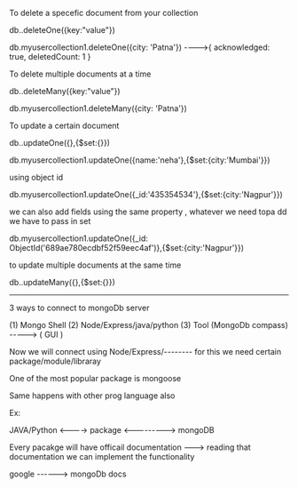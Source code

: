 
To delete a specefic document from your collection

db.<collection-name>.deleteOne({key:"value"})


 db.myusercollection1.deleteOne({city: 'Patna'})
---->{ acknowledged: true, deletedCount: 1 }

To delete multiple documents at a time


db.<collection-name>.deleteMany({key:"value"})

  db.myusercollection1.deleteMany({city: 'Patna'})


  To update a certain document


  db.<collection-name>.updateOne({<field>},{$set:{<field>}})


   db.myusercollection1.updateOne({name:'neha'},{$set:{city:'Mumbai'}})


using object id

   db.myusercollection1.updateOne({_id:'435354534'},{$set:{city:'Nagpur'}})

we can also add fields using the same property , whatever we need topa dd we have to pass in set 




db.myusercollection1.updateOne({_id: ObjectId('689ae780ecdbf52f59eec4af')},{$set:{city:'Nagpur'}})



to update multiple documents at the same time

db.<collection-name>.updateMany({<common-field>},{$set:{<field>}})




------------------------------------------------------------------------------------------------------

3 ways to connect to mongoDb server 

(1) Mongo Shell
(2) Node/Express/java/python
(3) Tool (MongoDb compass)  -----> ( GUI )



Now we will connect using  Node/Express/-------- for this we need certain package/module/libraray

One of the most popular package is mongoose

Same happens with other prog language also 

Ex:

JAVA/Python <----> package <---------> mongoDB  

Every pacakge will have officail documentation ---> reading that documentation we can implement the functionality


google ------> mongoDb docs